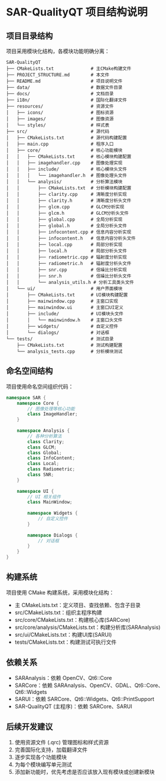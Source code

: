 # SAR-QualityQT 项目结构说明

## 项目目录结构

项目采用模块化结构，各模块功能明确分离：

```
SAR-QualityQT
├── CMakeLists.txt              # 主CMake构建文件
├── PROJECT_STRUCTURE.md        # 本文件
├── README.md                   # 项目说明文件
├── data/                       # 数据文件目录
├── docs/                       # 文档目录
├── i18n/                       # 国际化翻译文件
├── resources/                  # 资源文件
│   ├── icons/                  # 图标资源
│   ├── images/                 # 图像资源
│   └── styles/                 # 样式表
├── src/                        # 源代码
│   ├── CMakeLists.txt          # 源代码构建配置
│   ├── main.cpp                # 程序入口
│   ├── core/                   # 核心功能模块
│   │   ├── CMakeLists.txt      # 核心模块构建配置
│   │   ├── imagehandler.cpp    # 图像处理实现
│   │   ├── include/            # 核心模块头文件
│   │   │   └── imagehandler.h  # 图像处理头文件
│   │   └── analysis/           # 分析算法模块
│   │       ├── CMakeLists.txt  # 分析模块构建配置
│   │       ├── clarity.cpp     # 清晰度分析实现
│   │       ├── clarity.h       # 清晰度分析头文件
│   │       ├── glcm.cpp        # GLCM分析实现
│   │       ├── glcm.h          # GLCM分析头文件
│   │       ├── global.cpp      # 全局分析实现
│   │       ├── global.h        # 全局分析头文件
│   │       ├── infocontent.cpp # 信息内容分析实现
│   │       ├── infocontent.h   # 信息内容分析头文件
│   │       ├── local.cpp       # 局部分析实现
│   │       ├── local.h         # 局部分析头文件
│   │       ├── radiometric.cpp # 辐射度分析实现 
│   │       ├── radiometric.h   # 辐射度分析头文件
│   │       ├── snr.cpp         # 信噪比分析实现
│   │       ├── snr.h           # 信噪比分析头文件
│   │       └── analysis_utils.h # 分析工具类头文件
│   └── ui/                     # 用户界面模块
│       ├── CMakeLists.txt      # UI模块构建配置
│       ├── mainwindow.cpp      # 主窗口实现
│       ├── mainwindow.ui       # 主窗口UI定义
│       ├── include/            # UI模块头文件
│       │   └── mainwindow.h    # 主窗口头文件
│       ├── widgets/            # 自定义控件
│       └── dialogs/            # 对话框
└── tests/                      # 测试目录
    ├── CMakeLists.txt          # 测试构建配置
    └── analysis_tests.cpp      # 分析模块测试
```

## 命名空间结构

项目使用命名空间组织代码：

```cpp
namespace SAR {
    namespace Core {
        // 图像处理等核心功能
        class ImageHandler;
    }
    
    namespace Analysis {
        // 各种分析算法
        class Clarity;
        class GLCM;
        class Global;
        class InfoContent;
        class Local;
        class Radiometric;
        class SNR;
    }
    
    namespace UI {
        // UI 相关组件
        class MainWindow;
        
        namespace Widgets {
            // 自定义控件
        }
        
        namespace Dialogs {
            // 对话框
        }
    }
}
```

## 构建系统

项目使用 CMake 构建系统，采用模块化结构：

- 主 CMakeLists.txt：定义项目、查找依赖、包含子目录
- src/CMakeLists.txt：组织主程序构建
- src/core/CMakeLists.txt：构建核心库(SARCore)
- src/core/analysis/CMakeLists.txt：构建分析库(SARAnalysis)
- src/ui/CMakeLists.txt：构建UI库(SARUI)
- tests/CMakeLists.txt：构建测试可执行文件

## 依赖关系

- SARAnalysis：依赖 OpenCV、Qt6::Core
- SARCore：依赖 SARAnalysis、OpenCV、GDAL、Qt6::Core、Qt6::Widgets
- SARUI：依赖 SARCore、Qt6::Widgets、Qt6::PrintSupport
- SAR-QualityQT (主程序)：依赖 SARCore、SARUI

## 后续开发建议

1. 使用资源文件 (.qrc) 管理图标和样式资源
2. 完善国际化支持，加载翻译文件
3. 逐步实现各个功能模块
4. 为每个模块编写单元测试
5. 添加新功能时，优先考虑是否应该放入现有模块或创建新模块 